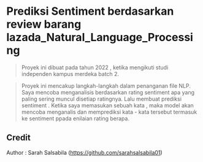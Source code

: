 # Prediksi Sentiment berdasarkan review barang lazada_Natural_Language_Processing

> Proyek ini dibuat pada tahun 2022 , ketika mengikuti studi independen kampus merdeka batch 2.

> Proyek ini mencakup langkah-langkah dalam penanganan file NLP.
> Saya mencoba menganalisis berdasarkan rating sentiment apa yang paling sering muncul disetiap ratingnya. Lalu membuat prediksi sentiment . Ketika saya memasukan sebuah kata , maka model akan mencoba menganalis dan memprediksi kata - kata tersebut termasuk ke sentiment ppada enilaian rating berapa.


## Credit
Author : Sarah Salsabila (https://github.com/sarahsalsabila01)